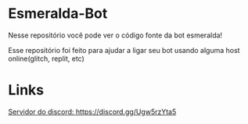 # Esmeralda-Bot
Nesse repositório você pode ver o código fonte da bot esmeralda! <br>

Esse repositório foi feito para ajudar a ligar seu bot usando alguma host online(glitch, replit, etc)

# Links
<a href="https://discord.gg/Ugw5rzYta5">Servidor do discord: https://discord.gg/Ugw5rzYta5
